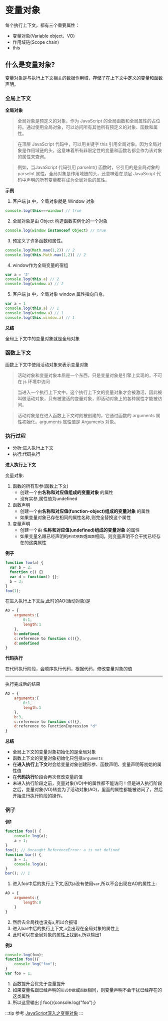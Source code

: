 # 变量对象
每个执行上下文，都有三个重要属性：
* 变量对象(Variable object，VO)
* 作用域链(Scope chain)
* this

## 什么是变量对象?
变量对象是与执行上下文相关的数据作用域，存储了在上下文中定义的变量和函数声明。

### 全局上下文
**全局对象**
>全局对象是预定义的对象，作为 JavaScript 的全局函数和全局属性的占位符。通过使用全局对象，可以访问所有其他所有预定义的对象、函数和属性。

>在顶层 JavaScript 代码中，可以用关键字 this 引用全局对象。因为全局对象是作用域链的头，这意味着所有非限定性的变量和函数名都会作为该对象的属性来查询。

>例如，当JavaScript 代码引用 parseInt() 函数时，它引用的是全局对象的 parseInt 属性。全局对象是作用域链的头，还意味着在顶层 JavaScript 代码中声明的所有变量都将成为全局对象的属性。

**示例**
1. 客户端 js 中，全局对象就是 Window 对象
```js
console.log(this===window) // true
```
2. 全局对象是由 Object 构造函数实例化的一个对象
```js
console.log(window instanceof Object) // true
```
3. 预定义了许多函数和属性。
```js
console.log(Math.max(1,2)) // 2
console.log(this.Math.max(1,2)) // 2
```
4. window作为全局变量的宿组
```js
var a = '2'
console.log(this.a) // 2
console.log(window.a) // 2
```
5. 客户端 js 中，全局对象 window 属性指向自身。
```js
var a = 1
console.log(this.a) // 1
console.log(window.a) // 1
console.log(this.window.a) // 1
```

**总结**

全局上下文中的变量对象就是全局对象

### 函数上下文

函数上下文中使用活动对象来表示变量对象

>活动对象和变量对象本质是一个东西，只是变量对象是引擎上实现的，不可在 js 环境中访问

>当进入一个执行上下文中，这个执行上下文的变量对象才会被激活，因此被叫做活动对象，只有被激活的变量对象，即活动对象上的各种属性才能被访问。

>活动对象是在进入函数上下文时刻被创建的，它通过函数的 arguments 属性初始化。arguments 属性值是 Arguments 对象。

### 执行过程
* 分析:进入执行上下文
* 执行:代码执行

**进入执行上下文**

变量对象:

1. 函数的所有形参(函数上下文)
   * 创建一个由**名称和对应值组成的变量对象** 的属性
   * 没有实参,属性值为undefined
2. 函数声明
   * 创建一个由**名称和对应值(function-object)组成的变量对象** 的属性
   * 如果变量对象已存在相同的属性名称,则完全替换这个属性
3. 变量声明
   * 创建一个由 **名称和对应值(undefined)组成的变量对象** 的属性
   * 如果变量名跟已经声明的``形式参数``或``函数``相同，则变量声明不会干扰已经存在的这类属性

**例子**
```js
function foo(a) {
  var b = 2;
  function c() {}
  var d = function() {};
  b = 3;
}
foo(1);
```
在进入执行上下文后,此时的AO(活动对象)是
```js
AO = {
    arguments:{
        0:1,
        length:1
    },
    b:undefined,
    c:reference to function c(){},
    d:undefined
}
```

**代码执行**

在代码执行阶段，会顺序执行代码，根据代码，修改变量对象的值

---

执行完成后的结果
```js
AO = {
    arguments:{
        0:1,
        length:1
    },
    b:3,
    c:reference to function c(){},
    d:reference to FunctionExpression "d"
}
```

**总结**
* 全局上下文的变量对象初始化的是全局对象
* 函数上下文的变量对象初始化只包括``arguments``
* 在**进入执行上下文**时会给变量对象创建形参、函数声明、变量声明等初始的属性值
* 在**代码执行**阶段会再次修改变量的值
* 未进入执行阶段之前，变量对象(VO)中的属性都不能访问！但是进入执行阶段之后，变量对象(VO)转变为了活动对象(AO)，里面的属性都能被访问了，然后开始进行执行阶段的操作。


### 例子
**例1**
```js
function foo() {
    console.log(a);
    a = 1;
}
foo(); // Uncaught ReferenceError: a is not defined
function bar() {
    a = 1;
    console.log(a);
}
bar(); // 1
```
1. 进入foo中后的执行上下文,因为a没有使用``var``,所以不会出现在AO的属性上:
```js
AO = {
    arguments:{
        length:0
    }
}
```
2. 然后去全局找也没有``a``,所以会报错
3. 进入bar中后的执行上下文,``a``会出现在全局对象的属性上
4. 此时可以在全局对象的属性上找到``a``,所以输出1

**例2**
```js
console.log(foo);
function foo(){
    console.log("foo");
}
var foo = 1;
```
1. 函数提升会优先于变量提升
2. 如果变量名跟已经声明的``形式参数``或``函数``相同，则变量声明不会干扰已经存在的这类属性
3. 所以这里输出 ƒ foo(){console.log("foo");}


:::tip 参考
[JavaScript深入之变量对象](https://github.com/mqyqingfeng/Blog/issues/5)
:::

<comment/>
<tongji/>